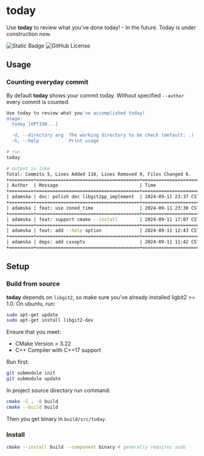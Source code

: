 # today

Use **today** to review what you've done today! - In the future. Today is under construction now.

![Static Badge](https://img.shields.io/badge/C%2B%2B-17-blue) ![GitHub License](https://img.shields.io/github/license/Adamska1008/today)

## Usage

### Counting everyday commit

By default **today** shows your commit today. Without specified `--author` every commit is counted.

```bash
Use today to review what you've accomplished today!
Usage:
  today [OPTION...]

  -d, --directory arg  The working directory to be check (default: .)
  -h, --help           Print usage
```

```bash
# run
today
```

```sh
# output is like
Total: Commits 5, Lines Added 118, Lines Removed 9, Files Changed 6.
+=========+======================================+======================+=============+===============+===============+
| Author  | Message                              | Time                 | Lines Added | Lines Removed | Files Changed |
+=========+======================================+======================+=============+===============+===============+
| adamska | doc: polish doc libgit2pp_implement  | 2024-09-11 23:37 CST | 3           | 5             | 1             |
+=========+======================================+======================+=============+===============+===============+
| adamska | feat: use zoned_time                 | 2024-09-11 23:30 CST | 9           | 3             | 4             |
+=========+======================================+======================+=============+===============+===============+
| adamska | feat: support cmake --install        | 2024-09-11 17:07 CST | 15          | 4             | 3             |
+=========+======================================+======================+=============+===============+===============+
| adamska | feat: add --help option              | 2024-09-11 12:43 CST | 75          | 46            | 3             |
+=========+======================================+======================+=============+===============+===============+
| adamska | deps: add cxxopts                    | 2024-09-11 11:42 CST | 16          | 9             | 6             |
+=========+======================================+======================+=============+===============+===============+
```

## Setup

### Build from source

**today** depends on `libgit2`, so make sure you've already installed ligbit2 >= 1.0. On ubuntu, run:

```bash
sudo apt-get update
sudo apt-get install libgit2-dev
```

Ensure that you meet:

+ CMake Version > 3.22
+ C++ Compiler with C++17 support

Run first:

```bash
git submodule init
git submodule update
```

In project source directory run command:

```bash
cmake -S . -B build
cmake --build build
```

Then you get binary in `build/src/today`.

### Install

```bash
cmake --install build --component binary # generally requires sudo 
````
